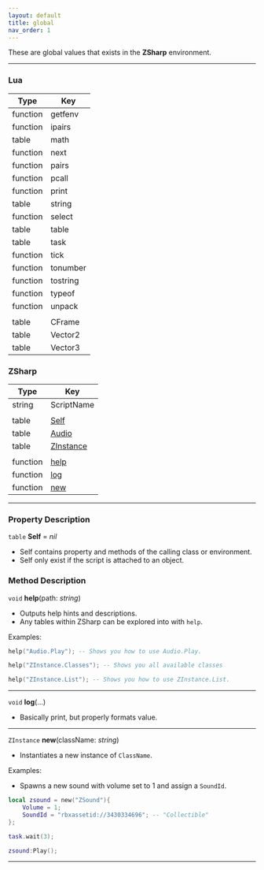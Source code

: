 ```yaml
---
layout: default
title: global
nav_order: 1
---
```


These are global values that exists in the **ZSharp** environment. 

---

### Lua

| Type | Key |
| --- | --- |
| function | getfenv |
| function | ipairs |
| table | math |
| function | next |
| function | pairs |
| function | pcall |
| function | print |
| table | string |
| function | select |
| table | table |
| table | task |
| function | tick |
| function | tonumber |
| function | tostring |
| function | typeof |
| function | unpack |
| | |
| table | CFrame |
| table | Vector2 |
| table | Vector3 |

### ZSharp

| Type | Key |
| --- | --- |
| string | ScriptName |
| | |
| table | [Self](#Self) |
| table | [Audio](Class/Audio.md) |
| table | [ZInstance](ZInstance.md) |
| | |
| function | [help](#help) |
| function | [log](#log) |
| function | [new](#new) |

---

### Property Description

<a name="Self"></a>
`table` **Self** = *nil*
- Self contains property and methods of the calling class or environment.
- Self only exist if the script is attached to an object. 

### Method Description

<a name="help"></a>
`void` **help**(path: *string*)
- Outputs help hints and descriptions.
- Any tables within ZSharp can be explored into with `help`.

Examples:

```lua
help("Audio.Play"); -- Shows you how to use Audio.Play.

help("ZInstance.Classes"); -- Shows you all available classes

help("ZInstance.List"); -- Shows you how to use ZInstance.List.
```

---

<a name="log"></a>
`void` **log**(...)
- Basically print, but properly formats value.

---

<a name="new"></a>
`ZInstance` **new**(className: *string*)
- Instantiates a new instance of `ClassName`.

Examples:
- Spawns a new sound with volume set to 1 and assign a `SoundId`.

```lua
local zsound = new("ZSound"){
	Volume = 1;
	SoundId = "rbxassetid://3430334696"; -- "Collectible"
};

task.wait(3);

zsound:Play();
```

---